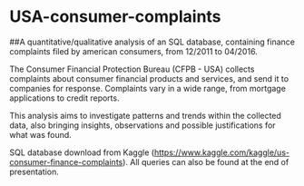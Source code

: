 # USA-consumer-complaints
##A quantitative/qualitative analysis of an SQL database, containing finance complaints filed by american consumers, from 12/2011 to 04/2016.

The Consumer Financial Protection Bureau (CFPB - USA) collects complaints about consumer financial products and services, and send it to companies for response. Complaints vary in a wide range, from mortgage applications to credit reports.

This analysis aims to investigate patterns and trends within the collected data, also bringing insights, observations and possible justifications for what was found.

SQL database download from Kaggle (https://www.kaggle.com/kaggle/us-consumer-finance-complaints). All queries can also be found at the end of presentation.
